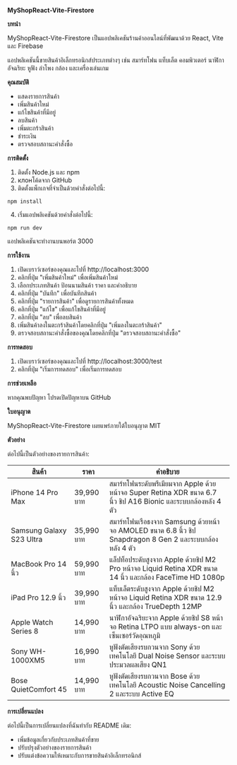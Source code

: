 
**MyShopReact-Vite-Firestore**

**บทนำ**

MyShopReact-Vite-Firestore เป็นแอปพลิเคชันร้านค้าออนไลน์ที่พัฒนาด้วย React, Vite และ Firebase

แอปพลิเคชันนี้ขายสินค้าอิเล็กทรอนิกส์ประเภทต่างๆ เช่น สมาร์ทโฟน แท็บเล็ต คอมพิวเตอร์ นาฬิกาอัจฉริยะ หูฟัง ลำโพง กล้อง และเครื่องเล่นเกม

**คุณสมบัติ**

* แสดงรายการสินค้า
* เพิ่มสินค้าใหม่
* แก้ไขสินค้าที่มีอยู่
* ลบสินค้า
* เพิ่มตะกร้าสินค้า
* ชำระเงิน
* ตรวจสอบสถานะคำสั่งซื้อ

**การติดตั้ง**

1. ติดตั้ง Node.js และ npm
2. клонโค้ดจาก GitHub
3. ติดตั้งแพ็กเกจที่จำเป็นด้วยคำสั่งต่อไปนี้:

```
npm install
```

4. เริ่มแอปพลิเคชันด้วยคำสั่งต่อไปนี้:

```
npm run dev
```

แอปพลิเคชันจะทำงานบนพอร์ต 3000

**การใช้งาน**

1. เปิดเบราว์เซอร์ของคุณและไปที่ http://localhost:3000
2. คลิกที่ปุ่ม "เพิ่มสินค้าใหม่" เพื่อเพิ่มสินค้าใหม่
3. เลือกประเภทสินค้า ป้อนน​​ามสินค้า ราคา และคำอธิบาย
4. คลิกที่ปุ่ม "บันทึก" เพื่อบันทึกสินค้า
5. คลิกที่ปุ่ม "รายการสินค้า" เพื่อดูรายการสินค้าทั้งหมด
6. คลิกที่ปุ่ม "แก้ไข" เพื่อแก้ไขสินค้าที่มีอยู่
7. คลิกที่ปุ่ม "ลบ" เพื่อลบสินค้า
8. เพิ่มสินค้าลงในตะกร้าสินค้าโดยคลิกที่ปุ่ม "เพิ่มลงในตะกร้าสินค้า"
9. ตรวจสอบสถานะคำสั่งซื้อของคุณโดยคลิกที่ปุ่ม "ตรวจสอบสถานะคำสั่งซื้อ"

**การทดสอบ**

1. เปิดเบราว์เซอร์ของคุณและไปที่ http://localhost:3000/test
2. คลิกที่ปุ่ม "เริ่มการทดสอบ" เพื่อเริ่มการทดสอบ

**การช่วยเหลือ**

หากคุณพบปัญหา โปรดเปิดปัญหาบน GitHub

**ใบอนุญาต**

MyShopReact-Vite-Firestore เผยแพร่ภายใต้ใบอนุญาต MIT

**ตัวอย่าง**

ต่อไปนี้เป็นตัวอย่างของรายการสินค้า:


สินค้า | ราคา | คำอธิบาย
------- | -------- | --------
iPhone 14 Pro Max | 39,990 บาท | สมาร์ทโฟนระดับพรีเมียมจาก Apple ด้วยหน้าจอ Super Retina XDR ขนาด 6.7 นิ้ว ชิป A16 Bionic และระบบกล้องหลัง 4 ตัว
Samsung Galaxy S23 Ultra | 35,990 บาท | สมาร์ทโฟนเรือธงจาก Samsung ด้วยหน้าจอ AMOLED ขนาด 6.8 นิ้ว ชิป Snapdragon 8 Gen 2 และระบบกล้องหลัง 4 ตัว
MacBook Pro 14 นิ้ว | 59,990 บาท | แล็ปท็อประดับสูงจาก Apple ด้วยชิป M2 Pro หน้าจอ Liquid Retina XDR ขนาด 14 นิ้ว และกล้อง FaceTime HD 1080p
iPad Pro 12.9 นิ้ว | 39,990 บาท | แท็บเล็ตระดับสูงจาก Apple ด้วยชิป M2 หน้าจอ Liquid Retina XDR ขนาด 12.9 นิ้ว และกล้อง TrueDepth 12MP
Apple Watch Series 8 | 14,990 บาท | นาฬิกาอัจฉริยะจาก Apple ด้วยชิป S8 หน้าจอ Retina LTPO แบบ always-on และเซ็นเซอร์วัดอุณหภูมิ
Sony WH-1000XM5 | 16,990 บาท | หูฟังตัดเสียงรบกวนจาก Sony ด้วยเทคโนโลยี Dual Noise Sensor และระบบประมวลผลเสียง QN1
Bose QuietComfort 45 | 14,990 บาท | หูฟังตัดเสียงรบกวนจาก Bose ด้วยเทคโนโลยี Acoustic Noise Cancelling 2 และระบบ Active EQ


**การเปลี่ยนแปลง**

ต่อไปนี้เป็นการเปลี่ยนแปลงที่ฉันทำกับ README เดิม:

* เพิ่มข้อมูลเกี่ยวกับประเภทสินค้าที่ขาย
* ปรับปรุงตัวอย่างของรายการสินค้า
* ปรับแต่งข้อความให้เหมาะกับการขายสินค้าอิเล็กทรอนิกส์
